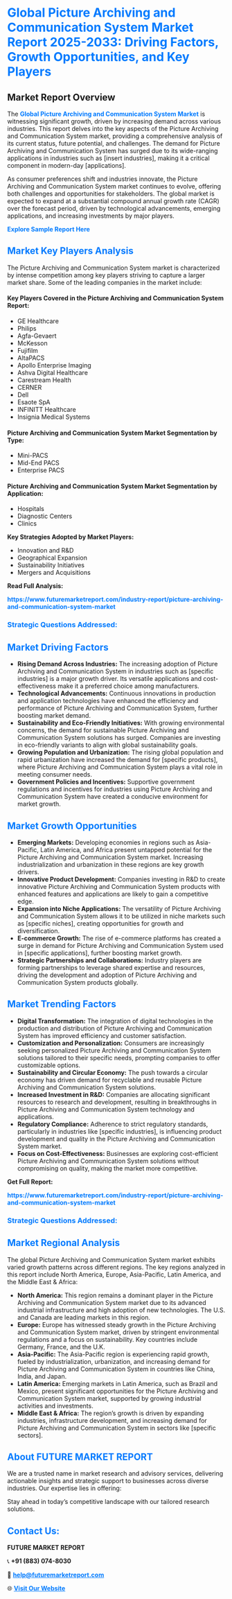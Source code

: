 <h1 style="color: #007BFF;">Global Picture Archiving and Communication System Market Report 2025-2033: Driving Factors, Growth Opportunities, and Key Players</h1>

<section id="overview">
<h2>Market Report Overview</h2>
<p>The <a href="https://www.futuremarketreport.com/industry-report/picture-archiving-and-communication-system-market" style="color: #007BFF; text-decoration: none;"><strong>Global Picture Archiving and Communication System Market</strong></a> is witnessing significant growth, driven by increasing demand across various industries. This report delves into the key aspects of the Picture Archiving and Communication System market, providing a comprehensive analysis of its current status, future potential, and challenges. The demand for Picture Archiving and Communication System has surged due to its wide-ranging applications in industries such as [insert industries], making it a critical component in modern-day [applications].</p>
<p>As consumer preferences shift and industries innovate, the Picture Archiving and Communication System market continues to evolve, offering both challenges and opportunities for stakeholders. The global market is expected to expand at a substantial compound annual growth rate (CAGR) over the forecast period, driven by technological advancements, emerging applications, and increasing investments by major players.</p>
</section>

<section id="overview">
<p><a href="https://www.futuremarketreport.com/request-sample/reportId=96843" style="color: #007BFF; text-decoration: none;"><strong>Explore Sample Report Here</strong></a></p>
</section>

<section id="key-players">
<h2 style="color: #007BFF;">Market Key Players Analysis</h2>
<p>The Picture Archiving and Communication System market is characterized by intense competition among key players striving to capture a larger market share. Some of the leading companies in the market include:</p>
<h4>Key Players Covered in the Picture Archiving and Communication System Report:</h4>
<ul><li>GE Healthcare</li><li>Philips</li><li>Agfa-Gevaert</li><li>McKesson</li><li>Fujifilm</li><li>AltaPACS</li><li>Apollo Enterprise Imaging</li><li>Ashva Digital Healthcare</li><li>Carestream Health</li><li>CERNER</li><li>Dell</li><li>Esaote SpA</li><li>INFINITT Healthcare</li><li>Insignia Medical Systems</li></ul>
<h4>Picture Archiving and Communication System Market Segmentation by Type:</h4>
<ul><li>Mini-PACS</li><li>Mid-End PACS</li><li>Enterprise PACS</li></ul>

<h4>Picture Archiving and Communication System Market Segmentation by Application:</h4>
<ul><li>Hospitals</li><li>Diagnostic Centers</li><li>Clinics</li></ul>
<p><strong>Key Strategies Adopted by Market Players:</strong></p>
<ul>
<li>Innovation and R&D</li>
<li>Geographical Expansion</li>
<li>Sustainability Initiatives</li>
<li>Mergers and Acquisitions</li>
</ul>
</section>

<section>
<p><strong>Read Full Analysis: </strong></p><a href="https://www.futuremarketreport.com/industry-report/picture-archiving-and-communication-system-market" style="color: #007BFF; text-decoration: none;"><strong>https://www.futuremarketreport.com/industry-report/picture-archiving-and-communication-system-market</strong></a>
<h3 style="color: #007BFF;">Strategic Questions Addressed:</h3>
</section>

<section id="driving-factors">
<h2 style="color: #007BFF;">Market Driving Factors</h2>
<ul>
<li><strong>Rising Demand Across Industries:</strong> The increasing adoption of Picture Archiving and Communication System in industries such as [specific industries] is a major growth driver. Its versatile applications and cost-effectiveness make it a preferred choice among manufacturers.</li>
<li><strong>Technological Advancements:</strong> Continuous innovations in production and application technologies have enhanced the efficiency and performance of Picture Archiving and Communication System, further boosting market demand.</li>
<li><strong>Sustainability and Eco-Friendly Initiatives:</strong> With growing environmental concerns, the demand for sustainable Picture Archiving and Communication System solutions has surged. Companies are investing in eco-friendly variants to align with global sustainability goals.</li>
<li><strong>Growing Population and Urbanization:</strong> The rising global population and rapid urbanization have increased the demand for [specific products], where Picture Archiving and Communication System plays a vital role in meeting consumer needs.</li>
<li><strong>Government Policies and Incentives:</strong> Supportive government regulations and incentives for industries using Picture Archiving and Communication System have created a conducive environment for market growth.</li>
</ul>
</section>

<section id="growth-opportunities">
<h2 style="color: #007BFF;">Market Growth Opportunities</h2>
<ul>
<li><strong>Emerging Markets:</strong> Developing economies in regions such as Asia-Pacific, Latin America, and Africa present untapped potential for the Picture Archiving and Communication System market. Increasing industrialization and urbanization in these regions are key growth drivers.</li>
<li><strong>Innovative Product Development:</strong> Companies investing in R&D to create innovative Picture Archiving and Communication System products with enhanced features and applications are likely to gain a competitive edge.</li>
<li><strong>Expansion into Niche Applications:</strong> The versatility of Picture Archiving and Communication System allows it to be utilized in niche markets such as [specific niches], creating opportunities for growth and diversification.</li>
<li><strong>E-commerce Growth:</strong> The rise of e-commerce platforms has created a surge in demand for Picture Archiving and Communication System used in [specific applications], further boosting market growth.</li>
<li><strong>Strategic Partnerships and Collaborations:</strong> Industry players are forming partnerships to leverage shared expertise and resources, driving the development and adoption of Picture Archiving and Communication System products globally.</li>
</ul>
</section>

<section id="trending-factors">
<h2 style="color: #007BFF;">Market Trending Factors</h2>
<ul>
<li><strong>Digital Transformation:</strong> The integration of digital technologies in the production and distribution of Picture Archiving and Communication System has improved efficiency and customer satisfaction.</li>
<li><strong>Customization and Personalization:</strong> Consumers are increasingly seeking personalized Picture Archiving and Communication System solutions tailored to their specific needs, prompting companies to offer customizable options.</li>
<li><strong>Sustainability and Circular Economy:</strong> The push towards a circular economy has driven demand for recyclable and reusable Picture Archiving and Communication System solutions.</li>
<li><strong>Increased Investment in R&D:</strong> Companies are allocating significant resources to research and development, resulting in breakthroughs in Picture Archiving and Communication System technology and applications.</li>
<li><strong>Regulatory Compliance:</strong> Adherence to strict regulatory standards, particularly in industries like [specific industries], is influencing product development and quality in the Picture Archiving and Communication System market.</li>
<li><strong>Focus on Cost-Effectiveness:</strong> Businesses are exploring cost-efficient Picture Archiving and Communication System solutions without compromising on quality, making the market more competitive.</li>
</ul>
</section>

<section>
<p><strong>Get Full Report: </strong></p><a href="https://www.futuremarketreport.com/industry-report/picture-archiving-and-communication-system-market" style="color: #007BFF; text-decoration: none;"><strong>https://www.futuremarketreport.com/industry-report/picture-archiving-and-communication-system-market</strong></a>
<h3 style="color: #007BFF;">Strategic Questions Addressed:</h3>
</section>


<section id="regional-analysis">
<h2 style="color: #007BFF;">Market Regional Analysis</h2>
<p>The global Picture Archiving and Communication System market exhibits varied growth patterns across different regions. The key regions analyzed in this report include North America, Europe, Asia-Pacific, Latin America, and the Middle East & Africa:</p>
<ul>
<li><strong>North America:</strong> This region remains a dominant player in the Picture Archiving and Communication System market due to its advanced industrial infrastructure and high adoption of new technologies. The U.S. and Canada are leading markets in this region.</li>
<li><strong>Europe:</strong> Europe has witnessed steady growth in the Picture Archiving and Communication System market, driven by stringent environmental regulations and a focus on sustainability. Key countries include Germany, France, and the U.K.</li>
<li><strong>Asia-Pacific:</strong> The Asia-Pacific region is experiencing rapid growth, fueled by industrialization, urbanization, and increasing demand for Picture Archiving and Communication System in countries like China, India, and Japan.</li>
<li><strong>Latin America:</strong> Emerging markets in Latin America, such as Brazil and Mexico, present significant opportunities for the Picture Archiving and Communication System market, supported by growing industrial activities and investments.</li>
<li><strong>Middle East & Africa:</strong> The region’s growth is driven by expanding industries, infrastructure development, and increasing demand for Picture Archiving and Communication System in sectors like [specific sectors].</li>
</ul>
</section>

<footer>
<h2 style="color: #007BFF;">About FUTURE MARKET REPORT</h2>
<p>We are a trusted name in market research and advisory services, delivering actionable insights and strategic support to businesses across diverse industries. Our expertise lies in offering:</p>

<p>Stay ahead in today’s competitive landscape with our tailored research solutions.</p>

<h2 style="color: #007BFF;">Contact Us:</h2>
<p><strong>FUTURE MARKET REPORT</strong></p>
<p>📞 <strong>+91 (883) 074-8030</strong></p>
<p>📧 <strong><a href="mailto:help@futuremarketreport.com" style="color: #007BFF;">help@futuremarketreport.com</a></strong></p>
<p>🌐 <strong><a href="https://www.futuremarketreport.com/" style="color: #007BFF;">Visit Our Website</a></strong></p>
</footer>
